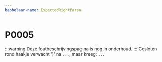 ```yaml
---
babbelaar-name: ExpectedRightParen
---
```

# P0005
:::warning
Deze foutbeschrijvingspagina is nog in onderhoud.
:::
Gesloten rond haakje verwacht ')' na `...`, maar kreeg: `...`
